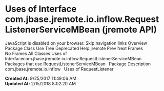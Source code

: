 # Uses of Interface com.jbase.jremote.io.inflow.RequestListenerServiceMBean (jremote   API)

JavaScript is disabled on your browser. Skip navigation links Overview Package Class Use Tree Deprecated Help jremote Prev Next Frames No Frames All Classes Uses of Interfacecom.jbase.jremote.io.inflow.RequestListenerServiceMBean Packages that use RequestListenerServiceMBean   Package Description com.jbase.jremote.io.inflow   Uses of RequestListener  

**Created At:** 9/25/2017 11:49:06 AM  
**Updated At:** 2/15/2018 8:02:20 AM  


